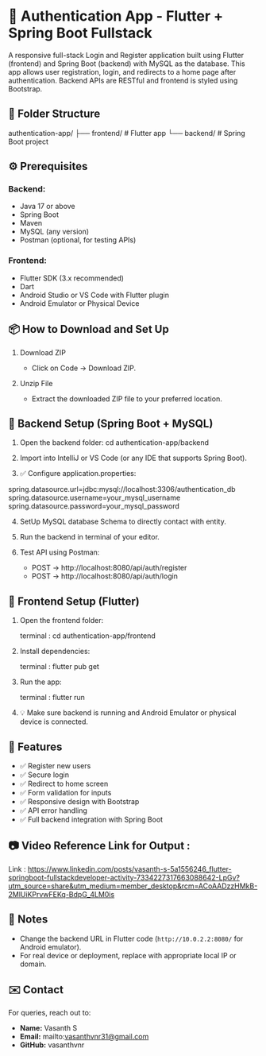 # 🔐 Authentication App - Flutter + Spring Boot Fullstack

A responsive full-stack Login and Register application built using Flutter (frontend) and Spring Boot (backend) with MySQL as the database. This app allows user registration, login, and redirects to a home page after authentication. Backend APIs are RESTful and frontend is styled using Bootstrap.

## 📁 Folder Structure
authentication-app/
├── frontend/           # Flutter app
└── backend/            # Spring Boot project

## ⚙️ Prerequisites

### Backend:
- Java 17 or above
- Spring Boot
- Maven
- MySQL (any version)
- Postman (optional, for testing APIs)

### Frontend:
- Flutter SDK (3.x recommended)
- Dart
- Android Studio or VS Code with Flutter plugin
- Android Emulator or Physical Device


## 📦 How to Download and Set Up

1. Download ZIP
   - Click on Code → Download ZIP.

2. Unzip File
   - Extract the downloaded ZIP file to your preferred location.


## 🚀 Backend Setup (Spring Boot + MySQL)

1. Open the backend folder:
  cd authentication-app/backend

2. Import into IntelliJ or VS Code (or any IDE that supports Spring Boot).

3. ✅ Configure application.properties:

spring.datasource.url=jdbc\:mysql://localhost:3306/authentication\_db
spring.datasource.username=your\_mysql\_username
spring.datasource.password=your\_mysql\_password


4. SetUp MySQL database Schema to directly contact with entity.

5. Run the backend in terminal of your editor.

6. Test API using Postman:

   * POST → http://localhost:8080/api/auth/register
   * POST → http://localhost:8080/api/auth/login

## 📱 Frontend Setup (Flutter)

1. Open the frontend folder:

   terminal :
     cd authentication-app/frontend


2. Install dependencies:

   terminal :
     flutter pub get

3. Run the app:

   terminal :
     flutter run


5. 💡 Make sure backend is running and Android Emulator or physical device is connected.

## 🧪 Features

* ✅ Register new users
* ✅ Secure login
* ✅ Redirect to home screen
* ✅ Form validation for inputs
* ✅ Responsive design with Bootstrap
* ✅ API error handling
* ✅ Full backend integration with Spring Boot

## 📷 Video Reference Link for Output :

Link : https://www.linkedin.com/posts/vasanth-s-5a1556246_flutter-springboot-fullstackdeveloper-activity-7334227317663088642-LpGv?utm_source=share&utm_medium=member_desktop&rcm=ACoAADzzHMkB-2MlUiKPrvwFEKq-BdpG_4LM0is

## 📌 Notes

* Change the backend URL in Flutter code (`http://10.0.2.2:8080/` for Android emulator).
* For real device or deployment, replace with appropriate local IP or domain.

## ✉️ Contact

For queries, reach out to:

* **Name:** Vasanth S
* **Email:** mailto:vasanthvnr31@gmail.com
* **GitHub:** vasanthvnr
